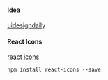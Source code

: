 #### Idea

[uidesigndaily](https://uidesigndaily.com/)

#### React Icons

[react icons](https://react-icons.github.io/react-icons/)

```
npm install react-icons --save
```
